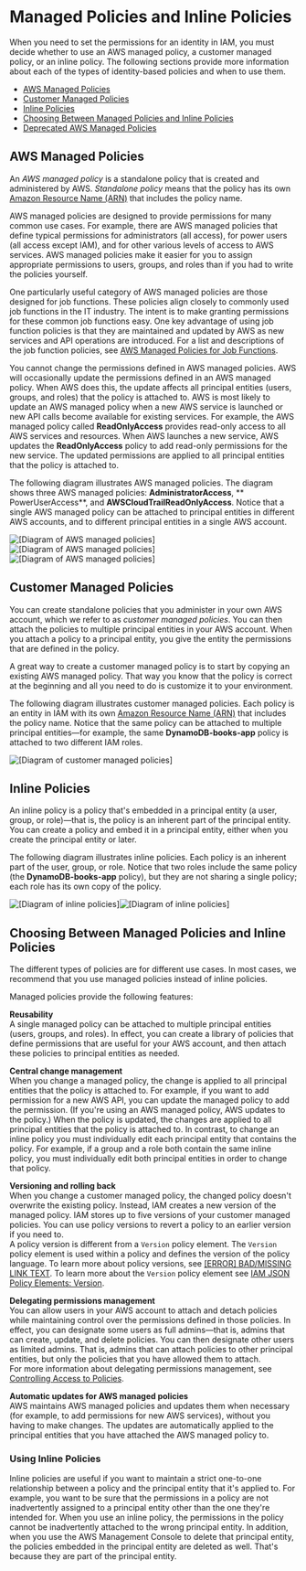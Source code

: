 # Managed Policies and Inline Policies<a name="access_policies_managed-vs-inline"></a>

When you need to set the permissions for an identity in IAM, you must decide whether to use an AWS managed policy, a customer managed policy, or an inline policy\. The following sections provide more information about each of the types of identity\-based policies and when to use them\.


+ [AWS Managed Policies](#aws-managed-policies)
+ [Customer Managed Policies](#customer-managed-policies)
+ [Inline Policies](#inline-policies)
+ [Choosing Between Managed Policies and Inline Policies](#choosing-managed-or-inline)
+ [Deprecated AWS Managed Policies](access_policies_managed-deprecated.md)

## AWS Managed Policies<a name="aws-managed-policies"></a>

An *AWS managed policy* is a standalone policy that is created and administered by AWS\. *Standalone policy* means that the policy has its own [Amazon Resource Name \(ARN\)](http://docs.aws.amazon.com/general/latest/gr/aws-arns-and-namespaces.html) that includes the policy name\. 

AWS managed policies are designed to provide permissions for many common use cases\. For example, there are AWS managed policies that define typical permissions for administrators \(all access\), for power users \(all access except IAM\), and for other various levels of access to AWS services\. AWS managed policies make it easier for you to assign appropriate permissions to users, groups, and roles than if you had to write the policies yourself\. 

One particularly useful category of AWS managed policies are those designed for job functions\. These policies align closely to commonly used job functions in the IT industry\. The intent is to make granting permissions for these common job functions easy\. One key advantage of using job function policies is that they are maintained and updated by AWS as new services and API operations are introduced\. For a list and descriptions of the job function policies, see [AWS Managed Policies for Job Functions](access_policies_job-functions.md)\.

You cannot change the permissions defined in AWS managed policies\. AWS will occasionally update the permissions defined in an AWS managed policy\. When AWS does this, the update affects all principal entities \(users, groups, and roles\) that the policy is attached to\. AWS is most likely to update an AWS managed policy when a new AWS service is launched or new API calls become available for existing services\. For example, the AWS managed policy called **ReadOnlyAccess** provides read\-only access to all AWS services and resources\. When AWS launches a new service, AWS updates the **ReadOnlyAccess** policy to add read\-only permissions for the new service\. The updated permissions are applied to all principal entities that the policy is attached to\. 

The following diagram illustrates AWS managed policies\. The diagram shows three AWS managed policies: **AdministratorAccess**, ** PowerUserAccess**, and **AWSCloudTrailReadOnlyAccess**\. Notice that a single AWS managed policy can be attached to principal entities in different AWS accounts, and to different principal entities in a single AWS account\. 

![\[Diagram of AWS managed policies\]](http://docs.aws.amazon.com/IAM/latest/UserGuide/)![\[Diagram of AWS managed policies\]](http://docs.aws.amazon.com/IAM/latest/UserGuide/)![\[Diagram of AWS managed policies\]](http://docs.aws.amazon.com/IAM/latest/UserGuide/)

## Customer Managed Policies<a name="customer-managed-policies"></a>

You can create standalone policies that you administer in your own AWS account, which we refer to as *customer managed policies*\. You can then attach the policies to multiple principal entities in your AWS account\. When you attach a policy to a principal entity, you give the entity the permissions that are defined in the policy\. 

A great way to create a customer managed policy is to start by copying an existing AWS managed policy\. That way you know that the policy is correct at the beginning and all you need to do is customize it to your environment\.

The following diagram illustrates customer managed policies\. Each policy is an entity in IAM with its own [Amazon Resource Name \(ARN\)](http://docs.aws.amazon.com/general/latest/gr/aws-arns-and-namespaces.html) that includes the policy name\. Notice that the same policy can be attached to multiple principal entities—for example, the same **DynamoDB\-books\-app** policy is attached to two different IAM roles\.

![\[Diagram of customer managed policies\]](http://docs.aws.amazon.com/IAM/latest/UserGuide/images/policies-customer-managed-policies.diagram.png)

## Inline Policies<a name="inline-policies"></a>

An inline policy is a policy that's embedded in a principal entity \(a user, group, or role\)—that is, the policy is an inherent part of the principal entity\. You can create a policy and embed it in a principal entity, either when you create the principal entity or later\. 

The following diagram illustrates inline policies\. Each policy is an inherent part of the user, group, or role\. Notice that two roles include the same policy \(the **DynamoDB\-books\-app** policy\), but they are not sharing a single policy; each role has its own copy of the policy\.

![\[Diagram of inline policies\]](http://docs.aws.amazon.com/IAM/latest/UserGuide/)![\[Diagram of inline policies\]](http://docs.aws.amazon.com/IAM/latest/UserGuide/)

## Choosing Between Managed Policies and Inline Policies<a name="choosing-managed-or-inline"></a>

The different types of policies are for different use cases\. In most cases, we recommend that you use managed policies instead of inline policies\.

Managed policies provide the following features:

**Reusability**  
A single managed policy can be attached to multiple principal entities \(users, groups, and roles\)\. In effect, you can create a library of policies that define permissions that are useful for your AWS account, and then attach these policies to principal entities as needed\.

**Central change management**  
When you change a managed policy, the change is applied to all principal entities that the policy is attached to\. For example, if you want to add permission for a new AWS API, you can update the managed policy to add the permission\. \(If you're using an AWS managed policy, AWS updates to the policy\.\) When the policy is updated, the changes are applied to all principal entities that the policy is attached to\. In contrast, to change an inline policy you must individually edit each principal entity that contains the policy\. For example, if a group and a role both contain the same inline policy, you must individually edit both principal entities in order to change that policy\. 

**Versioning and rolling back**  
 When you change a customer managed policy, the changed policy doesn't overwrite the existing policy\. Instead, IAM creates a new version of the managed policy\. IAM stores up to five versions of your customer managed policies\. You can use policy versions to revert a policy to an earlier version if you need to\.   
A policy version is different from a `Version` policy element\. The `Version` policy element is used within a policy and defines the version of the policy language\. To learn more about policy versions, see [[ERROR] BAD/MISSING LINK TEXT](access_policies_managed-versioning.md)\. To learn more about the `Version` policy element see [IAM JSON Policy Elements: Version](reference_policies_elements_version.md)\.

**Delegating permissions management**  
You can allow users in your AWS account to attach and detach policies while maintaining control over the permissions defined in those policies\. In effect, you can designate some users as full admins—that is, admins that can create, update, and delete policies\. You can then designate other users as limited admins\. That is, admins that can attach policies to other principal entities, but only the policies that you have allowed them to attach\.   
For more information about delegating permissions management, see [Controlling Access to Policies](access_controlling.md#access_controlling-policies)\. 

**Automatic updates for AWS managed policies**  
 AWS maintains AWS managed policies and updates them when necessary \(for example, to add permissions for new AWS services\), without you having to make changes\. The updates are automatically applied to the principal entities that you have attached the AWS managed policy to\. 

### Using Inline Policies<a name="policies-using-inline-policies"></a>

Inline policies are useful if you want to maintain a strict one\-to\-one relationship between a policy and the principal entity that it's applied to\. For example, you want to be sure that the permissions in a policy are not inadvertently assigned to a principal entity other than the one they're intended for\. When you use an inline policy, the permissions in the policy cannot be inadvertently attached to the wrong principal entity\. In addition, when you use the AWS Management Console to delete that principal entity, the policies embedded in the principal entity are deleted as well\. That's because they are part of the principal entity\.